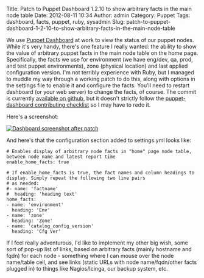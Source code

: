 Title: Patch to Puppet Dashboard 1.2.10 to show arbitrary facts in the main node table
Date: 2012-08-11 10:34
Author: admin
Category: Puppet
Tags: dashboard, facts, puppet, ruby, sysadmin
Slug: patch-to-puppet-dashboard-1-2-10-to-show-arbitrary-facts-in-the-main-node-table

We use [Puppet
Dashboard](http://puppetlabs.com/puppet/related-projects/dashboard/) at
work to view the status of our puppet nodes. While it's very handy,
there's one feature I really wanted: the ability to show the value of
arbitrary puppet facts in the main node table on the home page.
Specifically, the facts we use for environment (we have eng/dev, qa,
prod, and test puppet environments), zone (physical location) and last
applied configuration version. I'm not terribly experience with Ruby,
but I managed to muddle my way through a working patch to do this, along
with options in the settings file to enable it and configure the facts.
You'll need to restart dashboard (or your web server) to change the
facts, of course. The commit is currently [available on
github](https://github.com/jantman/puppet-dashboard/commit/5364e2b0188d18ae62c355279e58c7ce6d7db654),
but it doesn't strictly follow the [puppet-dashboard contributing
checklist](https://github.com/puppetlabs/puppet-dashboard/blob/master/CONTRIBUTING.md)
so I may have to redo it.

Here's a screenshot:

[![Dashboard screenshot after
patch](http://blog.jasonantman.com/GFX/dashboard_after_patch_sm.png)](http://blog.jasonantman.com/GFX/dashboard_after_patch.png)

And here's that the configuration section added to settings.yml looks
like:

~~~~{.yaml}
# Enables display of arbitrary node facts in "home" page node table, between node name and latest report time
enable_home_facts: true

# If enable_home_facts is true, the fact names and column headings to display. Simply repeat the following two line pairs
# as needed:
#- name: 'factname'
#  heading: 'heading text'
home_facts: 
- name: 'environment'
  heading: 'Env'
- name: 'zone'
  heading: 'Zone'
- name: 'catalog_config_version'
  heading: 'Cfg Ver'
~~~~

If I feel really adventurous, I'd like to implement my other big wish,
some sort of pop-up list of links, based on arbitrary facts (mainly
hostname and fqdn) for each node - something where I can mouse over the
node name/table cell, and see links (static URLs with node
name/fqdn/other facts plugged in) to things like Nagios/Icinga, our
backup system, etc.

